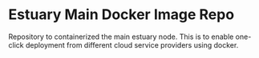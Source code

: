 # Estuary Main Docker Image Repo

Repository to containerized the main estuary node. This is to enable one-click deployment from different cloud service providers using docker.

